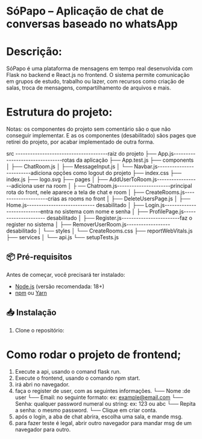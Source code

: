 # SóPapo – Aplicação de chat de conversas baseado no whatsApp

# Descrição:

SóPapo é uma plataforma de mensagens em tempo real desenvolvida com Flask no backend e React.js no frontend. O sistema permite comunicação em grupos de estudo, trabalho ou lazer, com recursos como criação de salas, troca de mensagens, compartilhamento de arquivos e mais.

# Estrutura do projeto:
Notas: os componentes do projeto sem comentário são o que não conseguir implementar.
E as os componentes (desabilitado) sãos pages que retirei do projeto, por acabar implementado de outra forma.


src --------------------------------------raiz do projeto
├── App.js--------------------------------rotas da aplicação
├── App.test.js
├── components
│   ├── ChatRoom.js
│   ├── MessageInput.js
│   └── Navbar.js-------------------------adiciona opções como logout do projeto
├── index.css
├── index.js
├── logo.svg
├── pages
│   ├── AddUserToRoom.js------------------adiciona user na room
│   ├  ── Chatroom.js----------------------principal rota do front, nele aparece a tela de chat e room
│   ├── CreateRooms.js---------------------crias as rooms no front
│   ├── DeleteUsersPage.js
│   ├── Home.js---------------------------- desabilitado
│   ├── Login.js---------------------------entra no sistema com nome e senha
│   ├── ProfilePage.js--------------------- desabilitado
│   ├── Register.js------------------------faz o register no sistema
│   ├── RemoverUserRoom.js------------------desabilitado 
│   └── styles
│       └── CreateRooms.css
├── reportWebVitals.js
├── services
│   └── api.js
└── setupTests.js

## 📦 Pré-requisitos
Antes de começar, você precisará ter instalado:
- [Node.js](https://nodejs.org/) (versão recomendada: 18+)
- [npm](https://www.npmjs.com/) ou [Yarn](https://yarnpkg.com/)

## 📥 Instalação
1. Clone o repositório:


# Como rodar o projeto de frontend;

1. Execute a api, usando o comand flask run.
2. Execute o frontend, usando o comando npm start.
3. irá abri no navegador.
4. faça o register de user, com as seguintes informações.
    └── Nome :de user
    └── Email: no seguinte formato: ex: example@email.com
    └── Senha: qualquer password numeral ou string: ex: 123 ou abc
    └── Repita a senha: o mesmo password.
    └── Clique em criar conta.
5. após o login, a aba de chat abrira, escolha uma sala, e mande msg.
6. para fazer teste é legal, abrir outro navegador para mandar msg de um navegador para outro.


